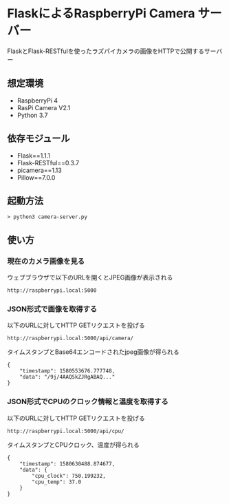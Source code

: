 # FlaskによるRaspberryPi Camera サーバー

FlaskとFlask-RESTfulを使ったラズパイカメラの画像をHTTPで公開するサーバー

## 想定環境

- RaspberryPi 4
- RasPi Camera V2.1
- Python 3.7
  
## 依存モジュール

- Flask==1.1.1
- Flask-RESTful==0.3.7
- picamera==1.13
- Pillow==7.0.0

## 起動方法

    > python3 camera-server.py

## 使い方

### 現在のカメラ画像を見る

ウェブブラウザで以下のURLを開くとJPEG画像が表示される

    http://raspberrypi.local:5000

### JSON形式で画像を取得する

以下のURLに対してHTTP GETリクエストを投げる

    http://raspberrypi.local:5000/api/camera/

タイムスタンプとBase64エンコードされたjpeg画像が得られる

    {
        "timestamp": 1580553676.777748,
        "data": "/9j/4AAQSkZJRgABAQ..."
    }

### JSON形式でCPUのクロック情報と温度を取得する

以下のURLに対してHTTP GETリクエストを投げる

    http://raspberrypi.local:5000/api/cpu/

タイムスタンプとCPUクロック、温度が得られる

    {
        "timestamp": 1580630488.874677, 
        "data": {
            "cpu_clock": 750.199232, 
            "cpu_temp": 37.0
        }
    }
        　
